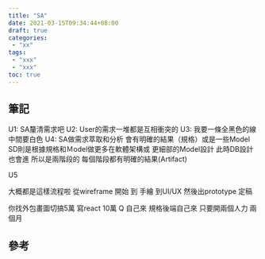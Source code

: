 ```yaml
---
title: "SA"
date: 2021-03-15T09:34:44+08:00
draft: true
categories:
 - "xx"
tags:
 - "xxx"
 - "xxx"
toc: true
---
```


## 筆記
<!-- 簡介 -->
<!--more-->

U1: SA釐清需求吧
U2: User的需求一堆都是互相衝突的
U3: 我要一條全黑色的線 中間要白色
U4: SA做需求萃取和分析 會有明確的結果（規格）或是一些Model
SD則是根據規格和Ｍodel做更多在軟體架構或 更細部的Model設計 此時DB設計也會進
所以是兩階段的 每個階段都有明確的結果(Artifact) 

U5



大概都是這樣流程啦
從wireframe 開始 到 手繪 到UI/UX
然後出prototype
定稿

 你找外包畫圖切搞5萬 寫react 10萬
 Q 自己來 規格後端自己來
 只要開兩個人力 兩個月


## 參考
